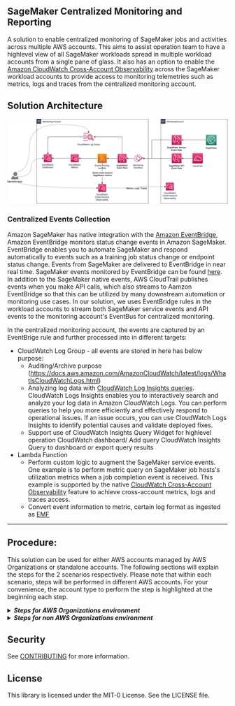 ## SageMaker Centralized Monitoring and Reporting

A solution to enable centralized monitoring of SageMaker jobs and activities across multiple AWS accounts. This aims to assist operation team to have a highlevel view of all SageMaker workloads spread in multiple workload accounts from a single pane of glass. It also has an option to enable the [Amazon CloudWatch Cross-Account Observability](https://aws.amazon.com/blogs/aws/new-amazon-cloudwatch-cross-account-observability/) across the SageMaker workload accounts to provide access to monitoring telemetries such as metrics, logs and traces from the centralized monitoring account.

## Solution Architecture
![Solution Architecture](Architecture.png?raw=true "Solution Architecture")
### Centralized Events Collection
Amazon SageMaker has native integration with the [Amazon EventBridge](https://docs.aws.amazon.com/eventbridge/latest/userguide/eb-what-is.html), Amazon EventBridge monitors status change events in Amazon SageMaker. EventBridge enables you to automate SageMaker and respond automatically to events such as a training job status change or endpoint status change. Events from SageMaker are delivered to EventBridge in near real time. SageMaker events monitored by EventBridge can be found [here](https://docs.aws.amazon.com/sagemaker/latest/dg/automating-sagemaker-with-eventbridge.html). In addition to the SageMaker native events, AWS CloudTrail publishes events when you make API calls, which also streams to Aamzon EventBridge so that this can be utilized by many downstream automation or monitoring use cases. In our solution, we uses EventBridge rules in the workload accounts to stream both SageMaker service events and API events to the monitoring account's EventBus for centralized monitoring.

In the centralized monitoring account, the events are captured by an EventBrige rule and further processed into in different targets:
* CloudWatch Log Group - all events are stored in here has below purpose:
  * Auditing/Archive purpose (https://docs.aws.amazon.com/AmazonCloudWatch/latest/logs/WhatIsCloudWatchLogs.html)
  * Analyzing log data with [CloudWatch Log Insights queries](https://docs.aws.amazon.com/AmazonCloudWatch/latest/logs/AnalyzingLogData.html). CloudWatch Logs Insights enables you to interactively search and analyze your log data in Amazon CloudWatch Logs. You can perform queries to help you more efficiently and effectively respond to operational issues. If an issue occurs, you can use CloudWatch Logs Insights to identify potential causes and validate deployed fixes.
  * Support use of CloudWatch Insights Query Widget for highlevel operation CloudWatch dashboard/ Add query CloudWatch Insights Query to dashboard or export query results
* Lambda Function
  * Perform custom logic to augment the SageMaker service events. One example is to perform metric query on SageMaker job hosts's utilization metrics when a job completion event is received. This example is supported by the native [CloudWatch Cross-Account Observability](https://docs.aws.amazon.com/AmazonCloudWatch/latest/monitoring/CloudWatch-Unified-Cross-Account.html) feature to achieve cross-account metrics, logs and traces access.
  * Convert event information to metric, certain log format as ingested as [EMF](https://docs.aws.amazon.com/AmazonCloudWatch/latest/monitoring/CloudWatch_Embedded_Metric_Format.html)

---
## Procedure:
This solution can be used for either AWS accounts managed by AWS Organizations or standalone accounts. The following sections will explain the steps for the 2 scenarios respectively. Please note that within each scenario, steps will be performed in different AWS accounts. For your convenience, the account type to perform the step is highlighted at the beginning each step. 

<details>
    <summary><b><i>Steps for AWS Organizations environment</i></b></summary>

If the monitoring account and all SageMaker workload accounts are all in the same AWS Organization, the required infrastructure in the source workload accounts are automatically via CloudFormation StackSet from the AWS Organization's management account. Therefore, no manual infra deploy into source workload accounts is required. When a new account is created or an existing account moved into a target OU, the source workload infra stack will be automatically deployed and included in the scope of centralized monitoring.

### Step 0
**[Not in any account]** Collect the following information from your environment. They will be used in the later steps
  * The management account of your AWS Organizations
  * The AWS account to be used as monitoring account
  * The AWS Organization Unit that will have the SageMaker workload accounts
  * The home region of your workload. To use this solution in multiple regions, you will need to repeat the step for each region.
### Step 1
**[Monitoring account]** Enable monitoring account configuration in the home region. Only perform Section "Step 1: Set up a monitoring account" of this [documentation](https://docs.aws.amazon.com/AmazonCloudWatch/latest/monitoring/CloudWatch-Unified-Cross-Account-Setup.html#Unified-Cross-Account-Setup-ConfigureMonitoringAccount). Please note for the 6th step in this documentation, enter the AWS Organization path for the workload accounts.

Then retrieve the "monitoring account sink ARN" for later use. You can obtain the ARN by clicking through ```CloudWatch service console``` > ```Settings``` > ```Manage source accounts``` > ```Configuration details``` > note down the value of ```Monitoring accounts sink ARN```

### Step 2
Execute the following commands in your local machine. Before executing the command, replace ```<111111111111>```, ```<222222222222>```, ```<aws_region>``` to the right value based on information collected in Step 0
```bash
git clone https://github.com/aws-samples/amazon-sagemaker-advanced-monitoring-and-reporting.git
cd amazon-sagemaker-advanced-monitoring-and-reporting
cat << EOF >./.env
MANAGEMENT_ACCOUNT=<111111111111>
MONITORING_ACCOUNT=<222222222222>
CDK_DEPLOY_REGION=<aws_region>
EOF
```
These commands clone this repo to your local workspace, change directory into the local folder and then create the .env file which will be used later for CDK deployment.

### Step 3
**[Monitoring Account]** Execute the following command to deploy the  CDK application "monitoring-account-infra-stack". Before executing the command, replace the ```<organization_unit_path>``` to the actual AWS Organizations OU path. An example looks like  ```o-1a2b3c4d5e/r-saaa/ou-saaa-1a2b3c4d/*```

```bash
cat << EOF >./monitoring-account-infra/cdk.context.json
{
  "org-path-to-allow": "<organization_unit_path>"
}
EOF
make build
make deploy-monitoring-account-infra
```
Once the command execution completes, you should see the following information from output in the terminal:
* MonitoringAccountEventbusARN 
* MonitoringAccountRoleName

### Step 4
**[Management Account]** Deploy a CloudFormation StackSet into your AWS Organizations' management account. This stackset will then automatically deploy the infrastructure stack into SageMaker workload accounts in the targeted OU. With the second method, it can also be used together with AWS Organization to target the workload infra stack deployment to organization units (OUs). The deployment steps for both scenario are described below.

```bash
cat << EOF >./workload-account-infra/cdk.context.json
{
  "monitoring-account-id": "<123456789012>",
  "monitoring-account-sink-arn": "<arn:aws:oam:ap-southeast-2:123456789012:sink/11111111-2222-3333-aabb-1a2b3c4d5e>",
  "monitoring-account-role-name": "<sagemaker-monitoring-account-role>",
  "monitoring-account-eventbus-arn": "<arn:aws:events:ap-southeast-2:123456789012:event-bus/sagemaker-monitoring-eventbus>",
  "workload-account-OUs": ["<ou-aaaa-1a2b3c4d>"],
  "workload-account-regions": ["<ap-southeast-2>"]
}
EOF
make build
make deploy-management-stackset
```
</details>

<details>
    <summary><b><i>Steps for non AWS Organizations environment</i></b></summary>

If your environment doesn't use AWS Organizations, the monitoring account infra stack is deployed in a similar manner with just a slightly change. However, the workload infrastructure stack needs to be deployed manually into each workload accounts. Therefore, it is suitable for environment with limited number of account. For large environment, it is recommended to consider AWS Organizations.

### Step 0
**[Not in any account]** Collect the following information from your environment. They will be used in the later steps
  * The AWS account to be used as monitoring account
  * A list of AWS accounts which will be used as SageMaker workload accounts and will be included into centralized monitoring
  * The home region of your workload.

### Step 1
**[Monitoring account]** Enable monitoring account configuration in the home region. Only perform Section "Step 1: Set up a monitoring account" of this [documentation](https://docs.aws.amazon.com/AmazonCloudWatch/latest/monitoring/CloudWatch-Unified-Cross-Account-Setup.html#Unified-Cross-Account-Setup-ConfigureMonitoringAccount). Please note for the 6th step in this documentation, enter the list of individual workload account IDs.

Then retrieve the "monitoring account sink ARN" for later use. You can obtain the ARN by clicking through ```CloudWatch service console``` > ```Settings``` > ```Manage source accounts``` > ```Configuration details``` > note down the value of ```Monitoring accounts sink ARN```

### Step 2
Execute the following commands in your local machine. Before executing the command, replace ```<111111111111>``` and ```<aws_region>``` to the right value based on information collected in Step 0
```bash
git clone https://github.com/aws-samples/amazon-sagemaker-advanced-monitoring-and-reporting.git
cd amazon-sagemaker-advanced-monitoring-and-reporting
cat << EOF >./.env
MONITORING_ACCOUNT=<111111111111>
CDK_DEPLOY_REGION=<aws_region>
EOF
```
These commands clone this repo to your local workspace, change directory into the local folder and then create the .env file which will be used later for CDK deployment.

### Step 3
**[Monitoring Account]** Execute the following command to deploy the  CDK application "monitoring-account-infra-stack". Before executing the command, modify the ```accounts-to-allow``` list to the actual list of SageMaker workload account IDs 

```bash
cat << EOF >./monitoring-account-infra/cdk.context.json
{
  "accounts-to-allow": [
    "<222222222222>",
    "<333333333333>",
    ...
  ]
}
EOF
make deploy-monitoring-account-infra
```
Once the command execution completes, you should see the following information from output in the terminal:
* MonitoringAccountEventbusARN 
* MonitoringAccountRoleName

### Step 4
**[Workload Account]** Deploy the workload infrastructure stack into each SageMaker workload account. 
Execute the below command only once to set up the CDK deployment context
```bash
cat << EOF >./workload-account-infra/cdk.context.json
{
  "monitoring-account-id": "<123456789012>",
  "monitoring-account-sink-arn": "<arn:aws:oam:ap-southeast-2:123456789012:sink/11111111-2222-3333-aabb-1a2b3c4d5e>",
  "monitoring-account-role-name": "<sagemaker-monitoring-account-role>",
  "monitoring-account-eventbus-arn": "<arn:aws:events:ap-southeast-2:123456789012:event-bus/sagemaker-monitoring-eventbus>"
}
EOF
make deploy-workload-account-infra
```

Then repeat the following command for each workload account. Modify the ```<111111111111>``` to the actual workload account ID you are deploying into. 
```bash
export WORKLOAD_ACCOUNT=<111111111111>
make deploy-workload-account-infra
unset WORKLOAD_ACCOUNT
```

</details>

## Security

See [CONTRIBUTING](CONTRIBUTING.md#security-issue-notifications) for more information.

## License

This library is licensed under the MIT-0 License. See the LICENSE file.

